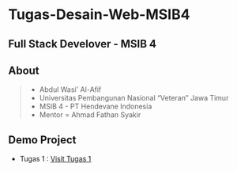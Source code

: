 # Tugas-Desain-Web-MSIB4

## Full Stack Develover - MSIB 4

## About

> - Abdul Wasi' Al-Afif
> - Universitas Pembangunan Nasional “Veteran” Jawa Timur
> - MSIB 4 - PT Hendevane Indonesia
> - Mentor = Ahmad Fathan Syakir

## Demo Project

- Tugas 1 : <a href="https://abdwasidev.github.io/Tugas-Desain-Web-MSIB4/tugas1/tugas1.html">Visit Tugas 1</a>
